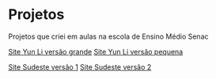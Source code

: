 # Projetos
 Projetos que criei em aulas na escola de Ensino Médio Senac

 <a href="https://bruno08nunes.github.io/Projetos/Projeto%20-%20Yun%20Li/index.html">Site Yun Li versão grande</a>
 <a href="https://brunonunes08.github.io/Projeto-Yun-Li/Projeto%20-%20Yun%20Li/index.html">Site Yun Li versão pequena</a>

 <a href="https://bruno08nunes.github.io/Projetos/Sudeste/index.html">Site Sudeste versão 1</a>
  <a href="https://bruno08nunes.github.io/Projetos/sudeste2/index.html">Site Sudeste versão 2</a>